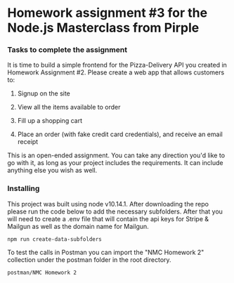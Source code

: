 # Homework assignment #3 for the Node.js Masterclass from Pirple

### Tasks to complete the assignment

It is time to build a simple frontend for the Pizza-Delivery API you created in Homework Assignment #2. Please create a web app that allows customers to:

1. Signup on the site

2. View all the items available to order

3. Fill up a shopping cart

4. Place an order (with fake credit card credentials), and receive an email receipt

This is an open-ended assignment. You can take any direction you'd like to go with it, as long as your project includes the requirements. It can include anything else you wish as well.

### Installing

This project was built using node v10.14.1. After downloading the repo please run the code below to add the necessary subfolders. After that you will need to create a .env file that will contain the api keys for Stripe & Mailgun as well as the domain name for Mailgun.

```
npm run create-data-subfolders
```

To test the calls in Postman you can import the "NMC Homework 2" collection under the postman folder in the root directory.

```
postman/NMC Homework 2
```
